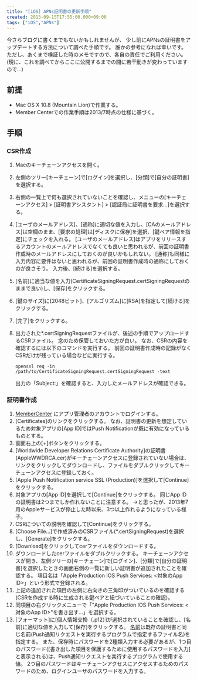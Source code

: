 ```yaml
---
title: "[iOS] APNs証明書の更新手順"
created: 2013-09-15T17:55:00.000+09:00
tags: ["iOS","APNs"]
---
```

今さらブログに書くまでもないかもしれませんが、
少し前にAPNsの証明書をアップデートする方法について調べた手順です。
誰かの参考になれば幸いです。
ただし、あくまで検証した時のメモですので、各自の責任でご利用ください。
(現に、これを調べてからここに公開するまでの間に若干動きが変わっていますので…)
<!--more-->
## 前提

- Mac OS X 10.8 (Mountain Lion)で作業する。
- Member Centerでの作業手順は2013/7時点の仕様に基づく。

## 手順

### CSR作成

1. Macのキーチェーンアクセスを開く。
2. 左側のツリー[キーチェーン]で[ログイン]を選択し、[分類]で[自分の証明書]を選択する。
3. 右側の一覧上で何も選択されていないことを確認し、メニューの[キーチェーンアクセス] > [証明書アシスタント] \> [認証局に証明書を要求…]を選択する。
4. [ユーザのメールアドレス]、[通称]に適切な値を入力し、[CAのメールアドレス]は空欄のまま、[要求の処理]は[ディスクに保存]を選択、[鍵ペア情報を指定]にチェックを入れる。
    [ユーザのメールアドレス]はアプリをリリースするアカウントのメールアドレスでなくても良いと思われるが、前回の証明書作成時のメールアドレスにしておくのが良いかもしれない。
    [通称]も同様に入力内容に要件はないと思われるが、前回の証明書作成時の通称にしておくのが良さそう。
    入力後、[続ける]を選択する。
5. [名前]に適当な値を入力(CertificateSigningRequest.certSigningRequestのままで良い)し、[保存]をクリックする。
6. [鍵のサイズ]に[2048ビット]、[アルゴリズム]に[RSA]を指定して[続ける]をクリックする。
7. [完了]をクリックする。
8. 出力された\*.certSigningRequestファイルが、後述の手順でアップロードするCSRファイル。
    念のため保管しておいた方が良い。
    なお、CSRの内容を確認するには以下のコマンドを実行する。
    前回の証明書作成時の記録がなくCSRだけが残っている場合などに実行する。

    ```
    openssl req -in /path/to/CertificateSigningRequest.certSigningRequest -text
    ```

    出力の「Subject:」を確認すると、入力したメールアドレスが確認できる。

### 証明書作成

1. [MemberCenter](https://developer.apple.com/account/overview.action) にアプリ管理者のアカウントでログインする。
2. [Certificates]のリンクをクリックする。
    なお、証明書の更新を想定しているため対象アプリの[App ID]ではPush Notificationが既に有効になっているものとする。
3. 画面右上の[+]ボタンをクリックする。
4. [Worldwide Developer Relations Certificate Authority]の証明書(AppleWWDRCA.cer)がキーチェーンアクセスに登録されていない場合は、リンクをクリックしてダウンロードし、ファイルをダブルクリックしてキーチェーンアクセスに登録しておく。
5. [Apple Push Notification service SSL (Production)]を選択して[Continue]をクリックする。
6. 対象アプリの[App ID]を選択して[Continue]をクリックする。
    同じApp IDの証明書は2つまでしか作れないことに注意する。
    →と思ったが、2013年7月のAppleサービスが停止した時以来、3つ以上作れるようになっている様子。
7. CSRについての説明を確認して[Continue]をクリックする。
8. [Choose File…]で作成済みのCSRファイル(\*.certSigningRequest)を選択し、[Generate]をクリックする。
9. [Download]をクリックしてcerファイルをダウンロードする。
10. ダウンロードしたcerファイルをダブルクリックする。
    キーチェーンアクセスが開き、左側ツリーの[キーチェーン]で[ログイン]、[分類]で[自分の証明書]を選択したときの画面右側の一覧に新しい証明書が追加されたことを確認する。
    項目名は「Apple Production IOS Push Services: <対象のApp ID>」という形式で登録される。
11. 上記の追加された項目の左側に右向きの三角印がついているのを確認する(CSRを作成する時に生成される鍵ペアと紐づいていることの確認)。
12. 同項目の右クリックメニューで「"Apple Production IOS Push Services: <対象のApp ID>"を書き出す…」を選択する。
13. [フォーマット]に[個人情報交換（.p12）]が選択されていることを確認し、[名前]に適切な値を入力して[保存]をクリックする。
    [名前](ファイル名)は既存の証明書と同じ名前(Push通知リクエストを実行するプログラムで指定するファイル名)を指定する。
    また、保存時にパスワードを2種類入力する必要があるが、1つ目のパスワード([書き出した項目を保護するために使用するパスワードを入力]と表示される)は、Push通知リクエストを実行するプログラムで使用する値。
    2つ目のパスワードはキーチェーンアクセスにアクセスするためのパスワードのため、ログインユーザのパスワードを入力する。
